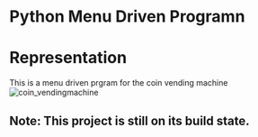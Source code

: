 # Python Menu Driven Programn

# Representation
This is a menu driven prgram for the coin vending machine
![coin_vendingmachine](https://github.com/Firoz-Thapa/Coin_vending_machine/assets/154414703/08baefc0-4aa2-464d-b9d6-4c627408fded)

## Note: This project is still on its build state. 

